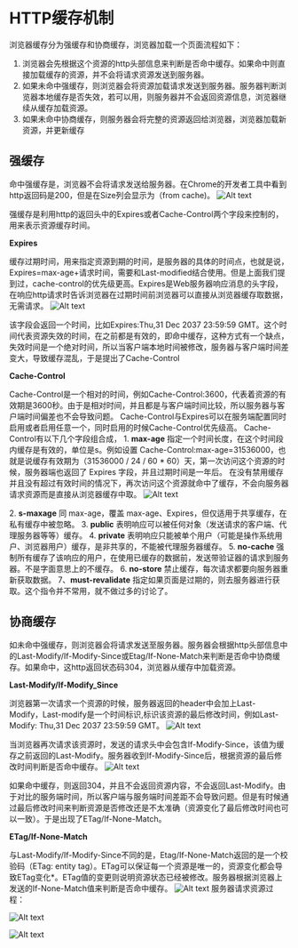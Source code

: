 # HTTP缓存机制
浏览器缓存分为强缓存和协商缓存，浏览器加载一个页面流程如下：
1. 浏览器会先根据这个资源的http头部信息来判断是否命中缓存。如果命中则直接加载缓存的资源，并不会将请求资源发送到服务器。
2. 如果未命中强缓存，则浏览器会将资源加载请求发送到服务器。服务器判断浏览器本地缓存是否失效，若可以用，则服务器并不会返回资源信息，浏览器继续从缓存加载资源。
3. 如果未命中协商缓存，则服务器会将完整的资源返回给浏览器，浏览器加载新资源，并更新缓存

## 强缓存

命中强缓存是，浏览器不会将请求发送给服务器。在Chrome的开发者工具中看到http返回码是200，但是在Size列会显示为（from cache)。
![Alt text](https://wx2.sinaimg.cn/orj360/008sKdQply8h1niqmwbsoj30u103jmy9.jpg)

 强缓存是利用http的返回头中的Expires或者Cache-Control两个字段来控制的，用来表示资源缓存时间。

**Expires**

缓存过期时间，用来指定资源到期的时间，是服务器的具体的时间点，也就是说，Expires=max-age+请求时间，需要和Last-modified结合使用。但是上面我们提到过，cache-control的优先级更高。Expires是Web服务器响应消息的头字段，在响应http请求时告诉浏览器在过期时间前浏览器可以直接从浏览器缓存取数据，无需请求。
![Alt text](https://wx1.sinaimg.cn/large/008sKdQply8h1nipz0uw5j30g30elacj.jpg)

该字段会返回一个时间，比如Expires:Thu,31 Dec 2037 23:59:59 GMT。这个时间代表资源失效的时间，在之前都是有效的，即命中缓存，这种方式有一个缺点，失效时间是一个绝对时间，所以当客户端本地时间被修改，服务器与客户端时间差变大，导致缓存混乱，于是提出了Cache-Control

**Cache-Control**

Cache-Control是一个相对的时间，例如Cache-Control:3600，代表着资源的有效期是3600秒。由于是相对时间，并且都是与客户端时间比较，所以服务器与客户端时间偏差也不会导致问题。
Cache-Control与Expires可以在服务端配置同时启用或者启用任意一个，同时启用的时候Cache-Control优先级高。
Cache-Control有以下几个字段组合成，
1. **max-age** 指定一个时间长度，在这个时间段内缓存是有效的，单位是s。例如设置 Cache-Control:max-age=31536000，也就是说缓存有效期为（31536000 / 24 / 60 * 60）天，第一次访问这个资源的时候，服务器端也返回了 Expires 字段，并且过期时间是一年后。
在没有禁用缓存并且没有超过有效时间的情况下，再次访问这个资源就命中了缓存，不会向服务器请求资源而是直接从浏览器缓存中取。
![Alt text](https://wx1.sinaimg.cn/large/008sKdQply8h1nipzbp5lj30na08q76w.jpg)

2. **s-maxage** 同 max-age，覆盖 max-age、Expires，但仅适用于共享缓存，在私有缓存中被忽略。
3. **public** 表明响应可以被任何对象（发送请求的客户端、代理服务器等等）缓存。
4. **private** 表明响应只能被单个用户（可能是操作系统用户、浏览器用户）缓存，是非共享的，不能被代理服务器缓存。
5. **no-cache** 强制所有缓存了该响应的用户，在使用已缓存的数据前，发送带验证器的请求到服务器。不是字面意思上的不缓存。
6. **no-store** 禁止缓存，每次请求都要向服务器重新获取数据。
7、**must-revalidate** 指定如果页面是过期的，则去服务器进行获取。这个指令并不常用，就不做过多的讨论了。

## 协商缓存

如未命中强缓存，则浏览器会将请求发送至服务器。服务器会根据http头部信息中的Last-Modify/If-Modify-Since或Etag/If-None-Match来判断是否命中协商缓存。如果命中，这http返回状态码304，浏览器从缓存中加载资源。

**Last-Modify/If-Modify_Since**

浏览器第一次请求一个资源的时候，服务器返回的header中会加上Last-Modify，Last-modify是一个时间标识,标识该资源的最后修改时间，例如Last-Modify: Thu,31 Dec 2037 23:59:59 GMT。
![Alt text](https://wx3.sinaimg.cn/large/008sKdQply8h1nipyr7izj30ih0b1ac6.jpg)

当浏览器再次请求该资源时，发送的请求头中会包含If-Modify-Since，该值为缓存之前返回的Last-Modify。服务器收到If-Modify-Since后，根据资源的最后修改时间判断是否命中缓存。
![Alt text](https://wx2.sinaimg.cn/large/008sKdQply8h1nipyycy2j30t309jn03.jpg)

如果命中缓存，则返回304，并且不会返回资源内容，不会返回Last-Modify。由于对比的服务端时间，所以客户端与服务端时间差距不会导致问题。但是有时候通过最后修改时间来判断资源是否修改还是不太准确（资源变化了最后修改时间也可以一致）。于是出现了ETag/If-None-Match。

**ETag/If-None-Match**

与Last-Modify/If-Modify-Since不同的是，Etag/If-None-Match返回的是一个校验码（ETag: entity tag）。ETag可以保证每一个资源是唯一的，资源变化都会导致ETag变化*。ETag值的变更则说明资源状态已经被修改。服务器根据浏览器上发送的If-None-Match值来判断是否命中缓存。
![Alt text](https://wx2.sinaimg.cn/large/008sKdQply8h1nipy28ivj30id059dgw.jpg)
服务器请求资源过程：

![Alt text](https://wx1.sinaimg.cn/orj360/008sKdQply8h1nipylovwj30le0kx41b.jpg)

![Alt text](https://wx3.sinaimg.cn/large/008sKdQply8h1nipz5516j30uq0qfq7r.jpg)
